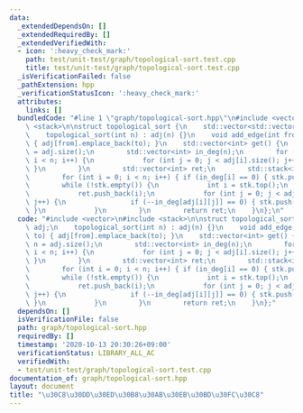 ```yaml
---
data:
  _extendedDependsOn: []
  _extendedRequiredBy: []
  _extendedVerifiedWith:
  - icon: ':heavy_check_mark:'
    path: test/unit-test/graph/topological-sort.test.cpp
    title: test/unit-test/graph/topological-sort.test.cpp
  _isVerificationFailed: false
  _pathExtension: hpp
  _verificationStatusIcon: ':heavy_check_mark:'
  attributes:
    links: []
  bundledCode: "#line 1 \"graph/topological-sort.hpp\"\n#include <vector>\n#include\
    \ <stack>\n\nstruct topological_sort {\n    std::vector<std::vector<int>> adj;\n\
    \    topological_sort(int n) : adj(n) {}\n    void add_edge(int from, int to)\
    \ { adj[from].emplace_back(to); }\n    std::vector<int> get() {\n        int n\
    \ = adj.size();\n        std::vector<int> in_deg(n);\n        for (int i = 0;\
    \ i < n; i++) {\n            for (int j = 0; j < adj[i].size(); j++) { in_deg[adj[i][j]]++;\
    \ }\n        }\n        std::vector<int> ret;\n        std::stack<int> stk;\n\
    \        for (int i = 0; i < n; i++) { if (in_deg[i] == 0) { stk.push(i); }}\n\
    \        while (!stk.empty()) {\n            int i = stk.top();\n            stk.pop();\n\
    \            ret.push_back(i);\n            for (int j = 0; j < adj[i].size();\
    \ j++) {\n                if (--in_deg[adj[i][j]] == 0) { stk.push(adj[i][j]);\
    \ }\n            }\n        }\n        return ret;\n    }\n};\n"
  code: "#include <vector>\n#include <stack>\n\nstruct topological_sort {\n    std::vector<std::vector<int>>\
    \ adj;\n    topological_sort(int n) : adj(n) {}\n    void add_edge(int from, int\
    \ to) { adj[from].emplace_back(to); }\n    std::vector<int> get() {\n        int\
    \ n = adj.size();\n        std::vector<int> in_deg(n);\n        for (int i = 0;\
    \ i < n; i++) {\n            for (int j = 0; j < adj[i].size(); j++) { in_deg[adj[i][j]]++;\
    \ }\n        }\n        std::vector<int> ret;\n        std::stack<int> stk;\n\
    \        for (int i = 0; i < n; i++) { if (in_deg[i] == 0) { stk.push(i); }}\n\
    \        while (!stk.empty()) {\n            int i = stk.top();\n            stk.pop();\n\
    \            ret.push_back(i);\n            for (int j = 0; j < adj[i].size();\
    \ j++) {\n                if (--in_deg[adj[i][j]] == 0) { stk.push(adj[i][j]);\
    \ }\n            }\n        }\n        return ret;\n    }\n};"
  dependsOn: []
  isVerificationFile: false
  path: graph/topological-sort.hpp
  requiredBy: []
  timestamp: '2020-10-13 20:30:26+09:00'
  verificationStatus: LIBRARY_ALL_AC
  verifiedWith:
  - test/unit-test/graph/topological-sort.test.cpp
documentation_of: graph/topological-sort.hpp
layout: document
title: "\u30C8\u30DD\u30ED\u30B8\u30AB\u30EB\u30BD\u30FC\u30C8"
---
```



